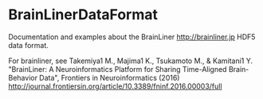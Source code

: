 BrainLinerDataFormat
====================

Documentation and examples about the BrainLiner http://brainliner.jp HDF5 data format.

For brainliner, see 
Takemiya1 M., Majima1 K., Tsukamoto M., & Kamitani1 Y. "BrainLiner: A Neuroinformatics Platform for Sharing Time-Aligned Brain-Behavior Data", Frontiers in Neuroinformatics (2016)<br/>
http://journal.frontiersin.org/article/10.3389/fninf.2016.00003/full








